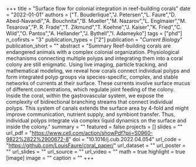 +++
title = "Surface flow for colonial integration in reef-building corals"
date = "2022-01-01"
authors = ["T. Bouderlique","J. Petersen","L. Faure","D. Abed-Navandi","A. Bouchnita","B. Mueller","M. Nazarov","L. Englmaier","M. Tesarova","P. R. Frade","T. Zikmund","T. Koehne","J. Kaiser","K. Fried","C. Wild","O. Pantos","A. Hellander","J. Bythell","I. Adameyko"]
tags = ["phd"]
n_cofirsts = "3"
publication_types = ["2"]
publication = "_Current Biology_"
publication_short = ""
abstract = "Summary Reef-building corals are endangered animals with a complex colonial organization. Physiological mechanisms connecting multiple polyps and integrating them into a coral colony are still enigmatic. Using live imaging, particle tracking, and mathematical modeling, we reveal how corals connect individual polyps and form integrated polyp groups via species-specific, complex, and stable networks of currents at their surface. These currents involve surface mucus of different concentrations, which regulate joint feeding of the colony. Inside the coral, within the gastrovascular system, we expose the complexity of bidirectional branching streams that connect individual polyps. This system of canals extends the surface area by 4-fold and might improve communication, nutrient supply, and symbiont transfer. Thus, individual polyps integrate via complex liquid dynamics on the surface and inside the colony."
summary = ""
featured = false
projects = []
slides = ""
url_pdf = "https://www.cell.com/action/showPdf?pii=S0960-9822%2822%2900672-8"
doi = "10.1016/j.cub.2022.04.054"
url_code = "https://github.com/LouisFaure/coral_paper/"
url_dataset = ""
url_poster = ""
url_slides = ""
url_source = ""
url_video = ""
math = true
highlight = true
[image]
image = ""
caption = ""
+++

